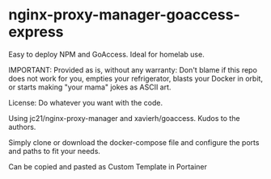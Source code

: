 # nginx-proxy-manager-goaccess-express
Easy to deploy NPM and GoAccess. Ideal for homelab use. 

IMPORTANT: Provided as is, without any warranty:  Don't blame if this repo does not work for you, empties your refrigerator, blasts your Docker in orbit, or starts making "your mama" jokes as ASCII art.

License: Do whatever you want with the code.

Using jc21/nginx-proxy-manager and xavierh/goaccess. Kudos to the authors.

Simply clone or download the docker-compose file and configure the ports and paths to fit your needs.

Can be copied and pasted as Custom Template in Portainer
